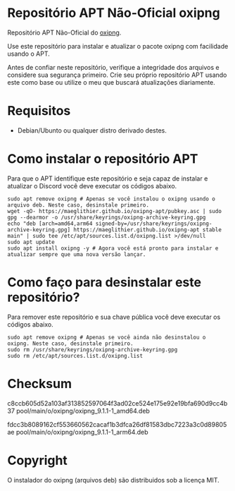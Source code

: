 # Repositório APT Não-Oficial oxipng
Repositório APT Não-Oficial do [oxipng](https://github.com/shssoichiro/oxipng).

Use este repositório para instalar e atualizar o pacote oxipng com facilidade usando o APT.

Antes de confiar neste repositório, verifique a integridade dos arquivos e considere sua segurança primeiro. Crie seu próprio repositório APT usando este como base ou utilize o meu que buscará atualizações diariamente.

# Requisitos

* Debian/Ubunto ou qualquer distro derivado destes.

# Como instalar o repositório APT
Para que o APT identifique este repositório e seja capaz de instalar e atualizar o Discord você deve executar os códigos abaixo.
```shell
sudo apt remove oxipng # Apenas se você instalou o oxipng usando o arquivo deb. Neste caso, desinstale primeiro.
wget -qO- https://maeglithier.github.io/oxipng-apt/pubkey.asc | sudo gpg --dearmor -o /usr/share/keyrings/oxipng-archive-keyring.gpg
echo "deb [arch=amd64,arm64 signed-by=/usr/share/keyrings/oxipng-archive-keyring.gpg] https://maeglithier.github.io/oxipng-apt stable main" | sudo tee /etc/apt/sources.list.d/oxipng.list >/dev/null
sudo apt update
sudo apt install oxipng -y # Agora você está pronto para instalar e atualizar sempre que uma nova versão lançar.
```

# Como faço para desinstalar este repositório?
Para remover este repositório e sua chave pública você deve executar os códigos abaixo.
```shell
sudo apt remove oxipng # Apenas se você ainda não desinstalou o oxipng. Neste caso, desinstale primeiro.
sudo rm /usr/share/keyrings/oxipng-archive-keyring.gpg
sudo rm /etc/apt/sources.list.d/oxipng.list
```

# Checksum

c8ccb605d52a103af313852597064f3ad02ce524e175e92e19bfa690d9cc4b37  pool/main/o/oxipng/oxipng_9.1.1-1_amd64.deb

fdcc3b8089162cf553660562cacaf1b3dfca26df81583dbc7223a3c0d89805ae  pool/main/o/oxipng/oxipng_9.1.1-1_arm64.deb

# Copyright
O instalador do oxipng (arquivos deb) são distribuidos sob a licença MIT.